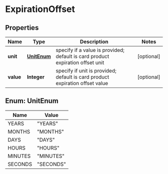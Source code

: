 
# ExpirationOffset

## Properties
Name | Type | Description | Notes
------------ | ------------- | ------------- | -------------
**unit** | [**UnitEnum**](#UnitEnum) | specify if a value is provided; default is card product expiration offset unit |  [optional]
**value** | **Integer** | specify if unit is provided; default is card product expiration offset value |  [optional]


<a name="UnitEnum"></a>
## Enum: UnitEnum
Name | Value
---- | -----
YEARS | &quot;YEARS&quot;
MONTHS | &quot;MONTHS&quot;
DAYS | &quot;DAYS&quot;
HOURS | &quot;HOURS&quot;
MINUTES | &quot;MINUTES&quot;
SECONDS | &quot;SECONDS&quot;



